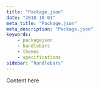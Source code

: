 ```yaml
---
title: "Package.json"
date: "2018-10-01"
meta_title: "Package.json"
meta_description: "Package.json"
keywords:
    - packagejson
    - handlebars
    - themes
    - specifications
sidebar: "handlebars"
---
```


Content here 
